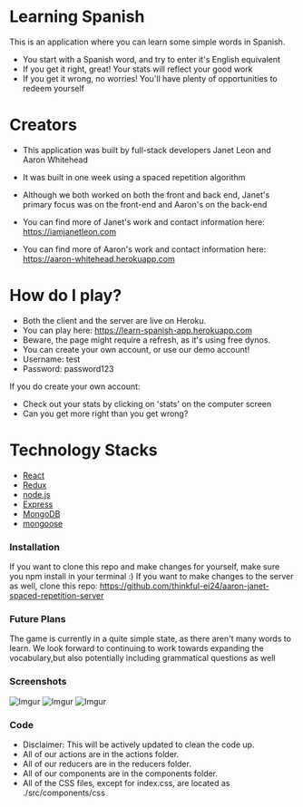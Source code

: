# Learning Spanish


This is an application where you can learn some simple words in Spanish.

  - You start with a Spanish word, and try to enter it's English equivalent
  - If you get it right, great! Your stats will reflect your good work
  - If you get it wrong, no worries! You'll have plenty of opportunities to redeem yourself

# Creators

  - This application was built by full-stack developers Janet Leon and Aaron Whitehead

  - It was built in one week using a spaced repetition algorithm
  - Although we both worked on both the front and back end, Janet's primary focus was on the front-end and Aaron's on the back-end

  - You can find more of Janet's work and contact information here: https://iamjanetleon.com
  - You can find more of Aaron's work and contact information here: https://aaron-whitehead.herokuapp.com

# How do I play?

  - Both the client and the server are live on Heroku.
  - You can play here: https://learn-spanish-app.herokuapp.com
  - Beware, the page might require a refresh, as it's using free dynos.
  - You can create your own account, or use our demo account!
  - Username: test
  - Password: password123

If you do create your own account:
  - Check out your stats by clicking on 'stats' on the computer screen
  - Can you get more right than you get wrong?

# Technology Stacks

* [React](https://reactjs.org/)
* [Redux](https://redux.js.org/)
* [node.js](https://nodejs.org/en/)
* [Express](https://expressjs.com/)
* [MongoDB](https://mongodb.com/)
* [mongoose](https://mongoosejs.com/)


### Installation

If you want to clone this repo and make changes for yourself, make sure you npm install in your terminal :)
If you want to make changes to the server as well, clone this repo: https://github.com/thinkful-ei24/aaron-janet-spaced-repetition-server

### Future Plans

The game is currently in a quite simple state, as there aren't many words to learn. We look forward to continuing to work towards expanding the vocabulary,but also potentially including grammatical questions as well


### Screenshots

![Imgur](https://i.imgur.com/6OVkUpC.png)
![Imgur](https://i.imgur.com/Ktb3dnx.png)
![Imgur](https://i.imgur.com/Z1OOM4f.png)


### Code

* Disclaimer: This will be actively updated to clean the code up.
* All of our actions are in the actions folder.
* All of our reducers are in the reducers folder.
* All of our components are in the components folder.
* All of the CSS files, except for index.css, are located as ./src/components/css
